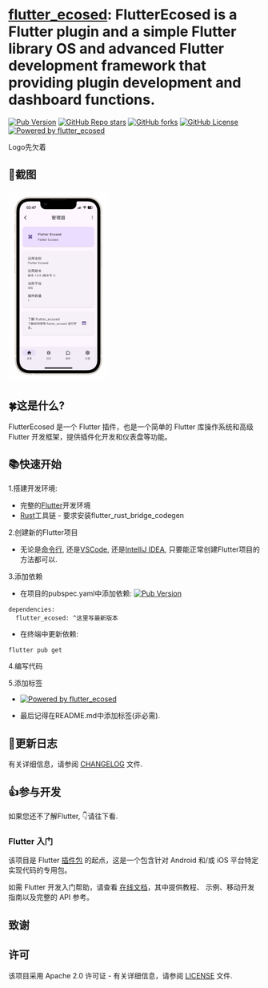 # [flutter_ecosed](https://pub.dev/packages/flutter_ecosed): FlutterEcosed is a Flutter plugin and a simple Flutter library OS and advanced Flutter development framework that providing plugin development and dashboard functions.

[![Pub Version](https://img.shields.io/pub/v/flutter_ecosed?include_prereleases&style=flat-square&logo=dart&logoColor=white&label=Pub&color=blue)](https://pub.dev/packages/flutter_ecosed)
[![GitHub Repo stars](https://img.shields.io/github/stars/libecosed/flutter_ecosed?style=flat-square&logo=github&logoColor=white&label=Stars&color=blue)](https://github.com/libecosed/flutter_ecosed)
[![GitHub forks](https://img.shields.io/github/forks/libecosed/flutter_ecosed?style=flat-square&logo=github&logoColor=white&label=Forks&color=blue)](https://github.com/libecosed/flutter_ecosed/fork)
[![GitHub License](https://img.shields.io/github/license/libecosed/flutter_ecosed?style=flat-square&label=License)](https://github.com/libecosed/flutter_ecosed/blob/master/LICENSE)
[![Powered by flutter_ecosed](https://img.shields.io/badge/Powered_by-flutter__ecosed-deeppink?style=flat-square&logo=flutter)](https://pub.dev/packages/flutter_ecosed)

Logo先欠着

## 📱截图

[<img src="https://raw.githubusercontent.com/libecosed/flutter_ecosed/master/screenshot.png" width="200">](https://raw.githubusercontent.com/libecosed/flutter_ecosed/master/screenshot.png)

## 🍀这是什么?

FlutterEcosed 是一个 Flutter 插件，也是一个简单的 Flutter 库操作系统和高级 Flutter 开发框架，提供插件化开发和仪表盘等功能。

## 📚快速开始

1.搭建开发环境:
  
* 完整的[Flutter](https://docs.flutter.dev/get-started/install)开发环境
* [Rust](https://www.rust-lang.org/tools/install)工具链 - 要求安装flutter_rust_bridge_codegen

2.创建新的Flutter项目

* 无论是[命令行](), 还是[VSCode](), 还是[IntelliJ IDEA](), 只要能正常创建Flutter项目的方法都可以.

3.添加依赖

* 在项目的pubspec.yaml中添加依赖:
[![Pub Version](https://img.shields.io/pub/v/flutter_ecosed?include_prereleases&style=flat-square&logo=dart&logoColor=white&label=Pub&color=blue)](https://pub.dev/packages/flutter_ecosed)
```
dependencies:
  flutter_ecosed: ^这里写最新版本
```
* 在终端中更新依赖:
```
flutter pub get
```

4.编写代码

5.添加标签

* [![Powered by flutter_ecosed](https://img.shields.io/badge/Powered_by-flutter__ecosed-deeppink?style=flat-square&logo=flutter)](https://pub.dev/packages/flutter_ecosed)

* 最后记得在README.md中添加标签(非必需).

## 📔更新日志

有关详细信息，请参阅 [CHANGELOG](https://github.com/libecosed/flutter_ecosed/blob/master/CHANGELOG.md) 文件.

## 👍参与开发

如果您还不了解Flutter, 👇请往下看.

### Flutter 入门

该项目是 Flutter
[插件包](https://flutter.dev/developing-packages/)
的起点，这是一个包含针对 Android 和/或 iOS 平台特定实现代码的专用包。

如需 Flutter 开发入门帮助，请查看
[在线文档](https://flutter.dev/docs)，其中提供教程、
示例、移动开发指南以及完整的 API 参考。

## 致谢

## 许可
该项目采用 Apache 2.0 许可证 - 有关详细信息，请参阅 [LICENSE](https://github.com/libecosed/flutter_ecosed/blob/master/LICENSE) 文件.
